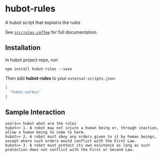 # hubot-rules

A hubot script that explains the rules

See [`src/rules.coffee`](src/rules.coffee) for full documentation.

## Installation

In hubot project repo, run:

`npm install hubot-rules --save`

Then add **hubot-rules** to your `external-scripts.json`:

```json
[
  "hubot-ourbus"
]
```

## Sample Interaction

```
user1>> hubot what are the rules
hubot>> 1. A robot may not injure a human being or, through inaction, allow a human being to come to harm.
hubot>> 2. A robot must obey any orders given to it by human beings, except where such orders would conflict with the First Law.
hubot>> 3. A robot must protect its own existence as long as such protection does not conflict with the First or Second Law.
```
